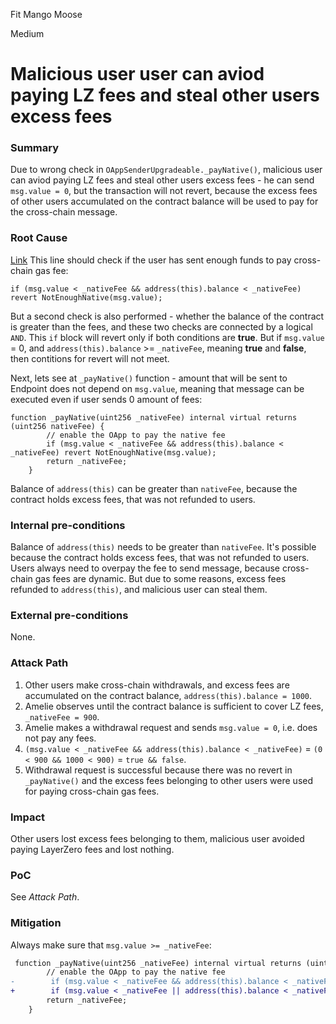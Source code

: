 Fit Mango Moose

Medium

# Malicious user user can aviod paying LZ fees and steal other users excess fees

### Summary

Due to wrong check in `OAppSenderUpgradeable._payNative()`, malicious user can aviod paying LZ fees and steal other users excess fees - he can send `msg.value = 0`, but the transaction will not revert, because the excess fees of other users accumulated on the contract balance will be used to pay for the cross-chain message.

### Root Cause

[Link](https://github.com/sherlock-audit/2024-09-orderly-network-solana-contract/blob/a40ed80ce4a196bc81bfa6dfb749c19b92c623b0/sol-cc/contracts/layerzerolabs/lz-evm-oapp-v2/contracts/oapp/OAppSenderUpgradeable.sol#L112)
This line should check if the user has sent enough funds to pay cross-chain gas fee:
```solidity
if (msg.value < _nativeFee && address(this).balance < _nativeFee) revert NotEnoughNative(msg.value);
```
But a second check is also performed - whether the balance of the contract is greater than the fees, and these two checks are connected by a logical `AND`.
This `if` block will revert only if both conditions are **true**.
But if `msg.value` = 0, and `address(this).balance` >= `_nativeFee`, meaning **true** and **false**, then contitions for revert will not meet.

Next, lets see at `_payNative()` function - amount that will be sent to Endpoint does not depend on `msg.value`, meaning that message can be executed even if user sends 0 amount of fees:
```solidity
function _payNative(uint256 _nativeFee) internal virtual returns (uint256 nativeFee) {
        // enable the OApp to pay the native fee
        if (msg.value < _nativeFee && address(this).balance < _nativeFee) revert NotEnoughNative(msg.value);
        return _nativeFee;
    }
```
Balance of `address(this)` can be greater than `nativeFee`, because the contract holds excess fees, that was not refunded to users.


### Internal pre-conditions

Balance of `address(this)` needs to be greater than `nativeFee`. It's possible because the contract holds excess fees, that was not refunded to users. Users always need to overpay the fee to send message, because cross-chain gas fees are dynamic. But due to some reasons, excess fees refunded to `address(this)`, and malicious user can steal them.


### External pre-conditions

None.

### Attack Path

1. Other users make cross-chain withdrawals, and excess fees are accumulated on the contract balance, `address(this).balance = 1000`.
2. Amelie observes until the contract balance is sufficient to cover LZ fees, `_nativeFee = 900`.
3. Amelie makes a withdrawal request and sends `msg.value = 0`, i.e. does not pay any fees.
4. `(msg.value < _nativeFee && address(this).balance < _nativeFee)` = `(0 < 900 && 1000 < 900)` = `true && false`.
5. Withdrawal request is successful because there was no revert in `_payNative()` and the excess fees belonging to other users were used for paying cross-chain gas fees.

### Impact

Other users lost excess fees belonging to them, malicious user avoided paying LayerZero fees and lost nothing.

### PoC

See _Attack Path_.

### Mitigation

Always make sure that `msg.value >= _nativeFee`:
```diff
 function _payNative(uint256 _nativeFee) internal virtual returns (uint256 nativeFee) {
        // enable the OApp to pay the native fee
-        if (msg.value < _nativeFee && address(this).balance < _nativeFee) revert NotEnoughNative(msg.value);
+        if (msg.value < _nativeFee || address(this).balance < _nativeFee) revert NotEnoughNative(msg.value);
        return _nativeFee;
    }
```